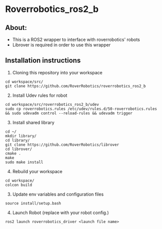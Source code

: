# Roverrobotics_ros2_b
## About:
- This is a ROS2 wrapper to interface with roverrobotics' robots
- Librover is required in order to use this wrapper

## Installation instructions

1. Cloning this repository into your workspace
```
cd workspace/src/
git clone https://github.com/RoverRobotics/roverrobotics_ros2_b 
```
2. Install Udev rules for robot
```
cd workspace/src/roverrobotics_ros2_b/udev
sudo cp roverrobotics.rules /etc/udev/rules.d/50-roverrobotics.rules && sudo udevadm control --reload-rules && udevadm trigger
```
3. Install shared library
``` 
cd ~/
mkdir library/
cd library/
git clone https://github.com/RoverRobotics/librover
cd librover/
cmake .
make
sudo make install 
```
4. Rebuild your workspace
```
cd workspace/
colcon build
```
3. Update env variables and configuration files 
```
source install/setup.bash
```
4. Launch Robot (replace <launch file name> with your robot config.)
```
ros2 launch roverrobotics_driver <launch file name>
```
